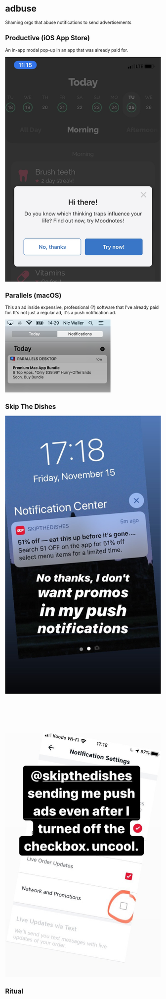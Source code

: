 # adbuse
Shaming orgs that abuse notifications to send advertisements

## Productive (iOS App Store)

An in-app modal pop-up in an app that was already paid for.

![Productive on iOS](IMG_4857.jpg "Productive on iOS")

## Parallels (macOS)

This an ad inside expensive, professional (?) software that I've already paid for. It's not just a regular ad, it's a push notification ad.

![Parallels on macOS](parallels.png)

## Skip The Dishes

![Notification](1CE00569-E0BE-47BB-99CB-9BA3FB4E75F3.JPG)

![Settings](EA783755-590D-4F10-88FA-7FCB75520B28.JPG)

## Ritual

